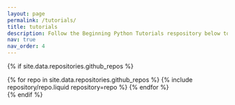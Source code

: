 ```yaml
---
layout: page
permalink: /tutorials/
title: tutorials
description: Follow the Beginning Python Tutorials respository below to begin your own coding for Physics and Astronomy adventure! Coding tutorials focusing on Gravitational-Waves for high-school students are under development currently (check back Fall 2025). 
nav: true
nav_order: 4
---
```


{% if site.data.repositories.github_repos %}

<div class="repositories d-flex flex-wrap flex-md-row flex-column justify-content-between align-items-center">
  {% for repo in site.data.repositories.github_repos %}
    {% include repository/repo.liquid repository=repo %}
  {% endfor %}
</div>
{% endif %}
